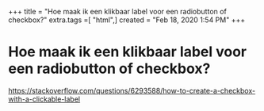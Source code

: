 +++
title = "Hoe maak ik een klikbaar label voor een radiobutton of checkbox?"
extra.tags =[ "html",]
created = "Feb 18, 2020 1:54 PM"
+++
# Hoe maak ik een klikbaar label voor een radiobutton of checkbox?

https://stackoverflow.com/questions/6293588/how-to-create-a-checkbox-with-a-clickable-label
